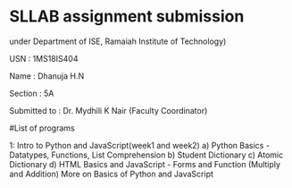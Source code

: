 # SLLAB assignment submission
under Department of ISE, Ramaiah Institute of Technology)

USN : 1MS18IS404

Name : Dhanuja H.N

Section : 5A

Submitted to : Dr. Mydhili K Nair (Faculty Coordinator)


#List of programs

1: Intro to Python and JavaScript(week1 and week2)
    a) Python Basics - Datatypes, Functions, List Comprehension
    b) Student Dictionary
    c) Atomic Dictionary
    d) HTML Basics and JavaScript - Forms and Function (Multiply and Addition)
    More on Basics of Python and JavaScript
